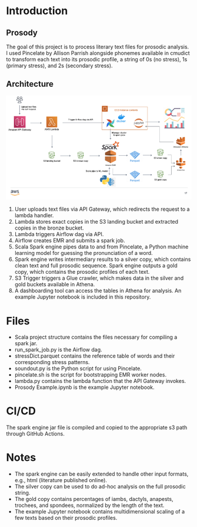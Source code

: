 # Introduction
## Prosody
The goal of this project is to process literary text files for prosodic analysis. I used Pincelate by Allison Parrish alongside phonemes available in cmudict to transform each text into its prosodic profile, a string of 0s (no stress), 1s (primary stress), and 2s (secondary stress). 
## Architecture

<img src="architecture.jpeg">

1. User uploads text files via API Gateway, which redirects the request to a lambda handler.
2. Lambda stores exact copies in the S3 landing bucket and extracted copies in the bronze bucket.
3. Lambda triggers Airflow dag via API.
4. Airflow creates EMR and submits a spark job.
5. Scala Spark engine pipes data to and from Pincelate, a Python machine learning model for guessing the pronunciation of a word.
6. Spark engine writes intermediary results to a silver copy, which contains clean text and full prosodic sequence. Spark engine outputs a gold copy, which contains the prosodic profiles of each text.
7. S3 Trigger triggers a Glue crawler, which makes data in the silver and gold buckets available in Athena.
8. A dashboarding tool can access the tables in Athena for analysis. An example Jupyter notebook is included in this repository.

# Files
- Scala project structure contains the files necessary for compiling a spark jar.
- run_spark_job.py is the Airflow dag.
- stressDict.parquet contains the reference table of words and their corresponding stress patterns.
- soundout.py is the Python script for using Pincelate.
- pincelate.sh is the script for bootstrapping EMR worker nodes.
- lambda.py contains the lambda function that the API Gateway invokes.
- Prosody Example.ipynb is the example Jupyter notebook.

# CI/CD
The spark engine jar file is compiled and copied to the appropriate s3 path through GitHub Actions.

# Notes
- The spark engine can be easily extended to handle other input formats, e.g., html (literature published online).
- The silver copy can be used to do ad-hoc analysis on the full prosodic string.
- The gold copy contains percentages of iambs, dactyls, anapests, trochees, and spondees, normalized by the length of the text.
- The example Jupyter notebook contains multidimensional scaling of a few texts based on their prosodic profiles.
